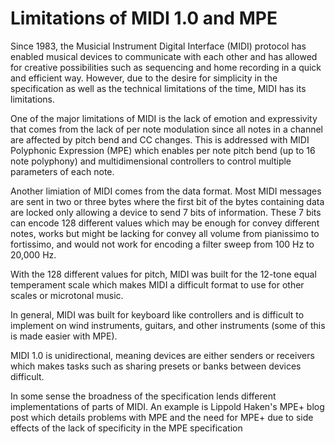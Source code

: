 # Limitations of MIDI 1.0 and MPE

Since 1983, the Musicial Instrument Digital Interface (MIDI) protocol has enabled musical devices to communicate with each other and has allowed for creative possibilities such as sequencing and home recording in a quick and efficient way. However, due to the desire for simplicity in the specification as well as the technical limitations of the time, MIDI has its limitations.

One of the major limitations of MIDI is the lack of emotion and expressivity that comes from the lack of per note modulation since all notes in a channel are affected by pitch bend and CC changes. This is addressed with MIDI Polyphonic Expression (MPE) which enables per note pitch bend (up to 16 note polyphony) and multidimensional controllers to control multiple parameters of each note.

Another limiation of MIDI comes from the data format. Most MIDI messages are sent in two or three bytes where the first bit of the bytes containing data are locked only allowing a device to send 7 bits of information. These 7 bits can encode 128 different values which may be enough for convey different notes, works but might be lacking for convey all volume from pianissimo to fortissimo, and would not work for encoding a filter sweep from 100 Hz to 20,000 Hz.

With the 128 different values for pitch, MIDI was built for the 12-tone equal temperament scale which makes MIDI a difficult format to use for other scales or microtonal music.

In general, MIDI was built for keyboard like controllers and is difficult to implement on wind instruments, guitars, and other instruments (some of this is made easier with MPE).

MIDI 1.0 is unidirectional, meaning devices are either senders or receivers which makes tasks such as sharing presets or banks between devices difficult.

In some sense the broadness of the specification lends different implementations of parts of MIDI. An example is Lippold Haken's MPE+ blog post which details problems with MPE and the need for MPE+ due to side effects of the lack of specificity in the MPE specification
